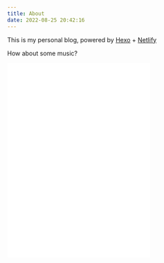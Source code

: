```yaml
---
title: About
date: 2022-08-25 20:42:16
---
```

This is my personal blog, powered by [Hexo](https://theme-next.js.org/docs/getting-started/) + [Netlify](https://www.netlifycms.org/docs/intro/)

How about some music?

<iframe frameborder="no" border="0" marginwidth="0" marginheight="0" width=330 height=450 src="//music.163.com/outchain/player?type=0&id=7615706291&auto=0&height=430"></iframe>